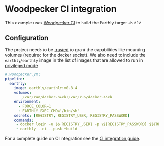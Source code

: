 
# Woodpecker CI integration

This example uses [Woodpecker CI](https://woodpecker-ci.org/) to build the Earthly target `+build`.


## Configuration

The project needs to be [trusted](https://woodpecker-ci.org/docs/usage/project-settings#trusted) to grant the capabilities like mounting volumes (required for the docker socket). We also need to include the `earthly/earthly` image in the list of images that are allowed to run in [privileged mode](https://woodpecker-ci.org/docs/administration/server-config#woodpecker_escalate)



```yml
#.woodpecker.yml
pipeline:
  earthly:
    image: earthly/earthly:v0.8.4
    volumes:
      - /var/run/docker.sock:/var/run/docker.sock
    environment:
      - FORCE_COLOR=1
      - EARTHLY_EXEC_CMD="/bin/sh" 
    secrets: [REGISTRY, REGISTRY_USER, REGISTRY_PASSWORD]
    commands:
     - docker login -u $${REGISTRY_USER} -p $${REGISTRY_PASSWORD} $${REGISTRY}
     - earthly --ci --push +build
```

For a complete guide on CI integration see the [CI integration guide](../overview.md).
